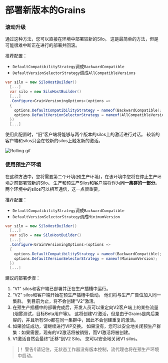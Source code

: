 # 部署新版本的Grains

### 滚动升级

通过这种方法，您可以直接在环境中部署较新的Silo。 这是最简单的方法，但是可能很难中断正在进行的部署并回滚。

推荐配置：
- `DefaultCompatibilityStrategy`调成`BackwardCompatible`
- `DefaultVersionSelectorStrategy`调成`AllCompatibleVersions`

```csharp
var silo = new SiloHostBuilder()
  [...]
  var silo = new SiloHostBuilder()
  [...]
  .Configure<GrainVersioningOptions>(options => 
  {
    options.DefaultCompatibilityStrategy = nameof(BackwardCompatible);
    options.DefaultVersionSelectorStrategy = nameof(AllCompatibleVersions);
  })
  [...]
```

使用此配置时，“旧”客户端将能够与两个版本的silos上的激活进行对话。 较新的客户端和silos只会在较新的silos上触发新的激活。

![Rolling gif](rolling.gif)

### 使用预生产环境

在这种方法中，您将需要第二个环境(预生产环境)，在该环境中您将在停止生产环境之前部署较新的Silo。 生产和预生产Silos和客户端将作为**同一集群的一部分**。 两个环境中的silos可以相互通信，这一点很重要。

推荐配置：
- `DefaultCompatibilityStrategy`调成`BackwardCompatible`
- `DefaultVersionSelectorStrategy`调成`MinimumVersion`

```csharp
var silo = new SiloHostBuilder()
  [...]
  var silo = new SiloHostBuilder()
  [...]
  .Configure<GrainVersioningOptions>(options => 
  {
    options.DefaultCompatibilityStrategy = nameof(BackwardCompatible);
    options.DefaultVersionSelectorStrategy = nameof(MinimumVersion);
  })
  [...]
```

建议的部署步骤：

1. “V1” silos和客户端已部署并正在生产插槽中运行。
2. “V2” silos和客户端开始在预生产插槽中启动。 他们将与生​​产广告位加入同一集群。 到目前为止，将不会创建“V2”激活。
3. 在预生产插槽中的部署完成后，开发人员可以重定向V2客户端上的某些流量(烟雾测试，目标Beta用户等)。 这将创建V2激活，但是由于Grains是向后兼容的，并且所有Silo都在同一集群中，因此不会创建重复的激活。
4. 如果验证成功，请继续进行VIP交换。 如果没有，您可以安全地关闭预生产群集：如果需要，现有的V2激活将被销毁，而V1激活将被创建。
5. V1激活自然会最终“迁移”到V2 Silo。 您可以安全地关闭V1 silos。

> [！ 警告!]请记住，无状态工作器没有版本控制，流代理也将在预生产环境中启动。
